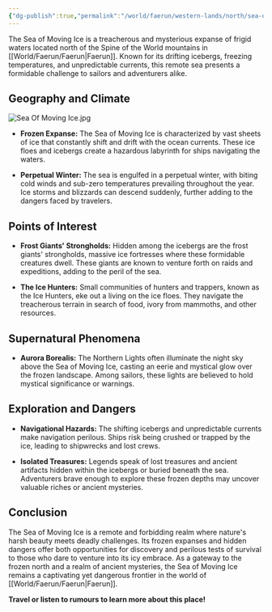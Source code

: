```yaml
---
{"dg-publish":true,"permalink":"/world/faerun/western-lands/north/sea-of-moving-ice/"}
---
```


The Sea of Moving Ice is a treacherous and mysterious expanse of frigid waters located north of the Spine of the World mountains in [[World/Faerun/Faerun\|Faerun]]. Known for its drifting icebergs, freezing temperatures, and unpredictable currents, this remote sea presents a formidable challenge to sailors and adventurers alike.
## Geography and Climate

![Sea Of Moving Ice.jpg](/img/user/Images/Locations/North/Sea%20Of%20Moving%20Ice.jpg)

- **Frozen Expanse:** The Sea of Moving Ice is characterized by vast sheets of ice that constantly shift and drift with the ocean currents. These ice floes and icebergs create a hazardous labyrinth for ships navigating the waters.
  
- **Perpetual Winter:** The sea is engulfed in a perpetual winter, with biting cold winds and sub-zero temperatures prevailing throughout the year. Ice storms and blizzards can descend suddenly, further adding to the dangers faced by travelers.

## Points of Interest

- **Frost Giants' Strongholds:** Hidden among the icebergs are the frost giants' strongholds, massive ice fortresses where these formidable creatures dwell. These giants are known to venture forth on raids and expeditions, adding to the peril of the sea.
  
- **The Ice Hunters:** Small communities of hunters and trappers, known as the Ice Hunters, eke out a living on the ice floes. They navigate the treacherous terrain in search of food, ivory from mammoths, and other resources.

## Supernatural Phenomena

- **Aurora Borealis:** The Northern Lights often illuminate the night sky above the Sea of Moving Ice, casting an eerie and mystical glow over the frozen landscape. Among sailors, these lights are believed to hold mystical significance or warnings.

## Exploration and Dangers

- **Navigational Hazards:** The shifting icebergs and unpredictable currents make navigation perilous. Ships risk being crushed or trapped by the ice, leading to shipwrecks and lost crews.
  
- **Isolated Treasures:** Legends speak of lost treasures and ancient artifacts hidden within the icebergs or buried beneath the sea. Adventurers brave enough to explore these frozen depths may uncover valuable riches or ancient mysteries.

## Conclusion

The Sea of Moving Ice is a remote and forbidding realm where nature's harsh beauty meets deadly challenges. Its frozen expanses and hidden dangers offer both opportunities for discovery and perilous tests of survival to those who dare to venture into its icy embrace. As a gateway to the frozen north and a realm of ancient mysteries, the Sea of Moving Ice remains a captivating yet dangerous frontier in the world of [[World/Faerun/Faerun\|Faerun]].

**Travel or listen to rumours to learn more about this place!**